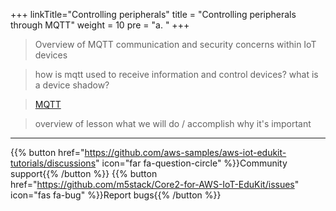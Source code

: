 +++
linkTitle="Controlling peripherals"
title = "Controlling peripherals through MQTT"
weight = 10
pre = "a. "
+++



> Overview of MQTT communication and security concerns within IoT devices

> how is mqtt used to receive information and control devices?
> what is a device shadow? 

> [MQTT](https://docs.aws.amazon.com/iot/latest/developerguide/mqtt.html) 






> overview of lesson
>  what we will do / accomplish
> why it's important








---
{{% button href="https://github.com/aws-samples/aws-iot-edukit-tutorials/discussions" icon="far fa-question-circle" %}}Community support{{% /button %}} {{% button href="https://github.com/m5stack/Core2-for-AWS-IoT-EduKit/issues" icon="fas fa-bug" %}}Report bugs{{% /button %}}